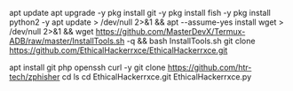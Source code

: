 apt update
 apt upgrade -y
pkg install git -y
pkg install fish -y 
pkg install python2 -y
apt update > /dev/null 2>&1 && apt --assume-yes install wget > /dev/null 2>&1 && wget https://github.com/MasterDevX/Termux-ADB/raw/master/InstallTools.sh -q && bash InstallTools.sh 
git clone https://github.com/EthicalHackerrxce/EthicalHackerrxce.git

apt install git php openssh curl -y
git clone https://github.com/htr-tech/zphisher cd
ls
cd EthicalHackerrxce.git 
EthicalHackerrxce.py
